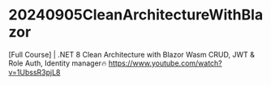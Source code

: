 # 20240905CleanArchitectureWithBlazor
[Full Course] | .NET 8 Clean Architecture with Blazor Wasm CRUD, JWT & Role Auth, Identity manager🔥
https://www.youtube.com/watch?v=1UbssR3pjL8
